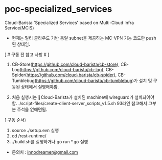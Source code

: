# poc-specialized_services
Cloud-Barista 'Specialized Services' based on Multi-Cloud Infra Service(MCIS)

* 현재는 멀티 클라우드 기반 동일 subnet을 제공하는 MC-VPN 기능 코드만 push된 상태임.

[ # 구동 전 참고 사항 # ]
1. CB-Store(https://github.com/cloud-barista/cb-store), CB-Log(https://github.com/cloud-barista/cb-log), CB-Spider(https://github.com/cloud-barista/cb-spider), CB-Tumblebug(https://github.com/cloud-barista/cb-tumblebug)가 설치 및 구동된 상태에서 실행해야함.

2. 처음 실행시는 Cloud-Barista가 설치된 machine에 wireguard가 설치되어야함.
   ./script-files/create-client-server_scripts_v1.5.sh 93라인 참고해서 그부분 주석을 없애면됨.

[ 구동 순서)
1. source ./setup.evn 실행
2. cd /rest-runtime/
3. ./build.sh를 실행하거나 go run *.go 실행

* 문의처 : innodreamer@gmail.com